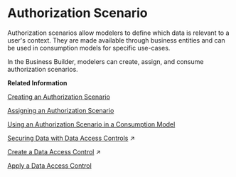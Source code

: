 <!-- loio46d8c42e1b1f421c9735a7cbc6fdba60 -->

# Authorization Scenario

Authorization scenarios allow modelers to define which data is relevant to a user's context. They are made available through business entities and can be used in consumption models for specific use-cases.

In the Business Builder, modelers can create, assign, and consume authorization scenarios.

**Related Information**  


[Creating an Authorization Scenario](creating-an-authorization-scenario-167c05c.md "Authorization scenarios help you control data access for business entities leveraging data access controls.")

[Assigning an Authorization Scenario](assigning-an-authorization-scenario-2e62354.md "Once you've created an authorization scenario, you can assign it to a business entity to tailor data access to different business contexts.")

[Using an Authorization Scenario in a Consumption Model](using-an-authorization-scenario-in-a-consumption-model-54839e8.md "Choose from your business entities which authorization scenarios to use in a consumption model.")

[Securing Data with Data Access Controls](https://help.sap.com/viewer/9f36ca35bc6145e4acdef6b4d852d560/DEV_CURRENT/en-US/a032e51c730147c7a1fcac125b4cfe14.html "Data access controls allow you to apply row-level security to your objects. When a data access control is applied to a data layer view or a business layer object, any user viewing its data will see only the rows for which they are authorized, based on the specified criteria.") :arrow_upper_right:

[Create a Data Access Control](https://help.sap.com/viewer/9f36ca35bc6145e4acdef6b4d852d560/DEV_CURRENT/en-US/5246328ec59045cb9c2aa693daee2557.html "Space administrators can create data access controls to define criteria on which data can be displayed to users.") :arrow_upper_right:

[Apply a Data Access Control](../apply-a-data-access-control-8f79fc8.md "You can apply one or more data access controls to a view to control the data that users will see based on the specified criteria.")

